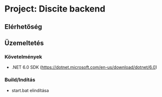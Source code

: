 # Project: Discite backend

## Elérhetőség

## Üzemeltetés
### Követelmények
- .NET 6.0 SDK (https://dotnet.microsoft.com/en-us/download/dotnet/6.0)

### Build/Indítás
- start.bat elindítása
